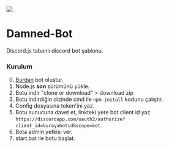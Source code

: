 ![](https://i.hizliresim.com/Orrggz.png)

# Damned-Bot
 Discord.js tabanlı discord bot şablonu.

### Kurulum
 0. [Burdan](https://discordapp.com/developers/applications/) bot oluştur.
 1. Node.js **son** sürümünü yükle.
 3. Botu indir "clone or download" > download zip
 3. Botu indirdiğin dizinde cmd ile `npm install` kodunu çalıştır.
 4. Config dosyasına token'ini yaz.
 5. Botu sunucuna davet et, linkteki yere bot client id yaz `https://discordapp.com/oauth2/authorize?client_id=burayabotid&scope=bot`.
 6. Bota admin yetkisi ver.
 7. start.bat ile botu başlat.
